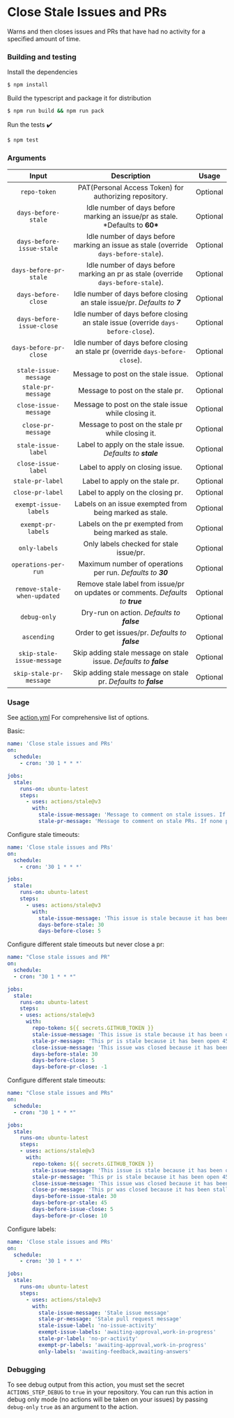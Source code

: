 # Close Stale Issues and PRs

Warns and then closes issues and PRs that have had no activity for a specified amount of time.

### Building and testing

Install the dependencies

```bash
$ npm install
```

Build the typescript and package it for distribution

```bash
$ npm run build && npm run pack
```

Run the tests :heavy_check_mark:

```bash
$ npm test
```

### Arguments

|            Input            |                                    Description                                    |  Usage   |
| :-------------------------: | :-------------------------------------------------------------------------------: | :------: |
|        `repo-token`         |              PAT(Personal Access Token) for authorizing repository.               | Optional |
|     `days-before-stale`     |  Idle number of days before marking an issue/pr as stale. \*Defaults to **60\***  | Optional |
|     `days-before-issue-stale`  | Idle number of days before marking an issue as stale (override `days-before-stale`). | Optional
| `days-before-pr-stale`  | Idle number of days before marking an pr as stale (override `days-before-stale`). | Optional
| `days-before-close`  | Idle number of days before closing an stale issue/pr. *Defaults to **7*** | Optional
| `days-before-issue-close`  | Idle number of days before closing an stale issue (override `days-before-close`). | Optional
| `days-before-pr-close`  | Idle number of days before closing an stale pr (override `days-before-close`). | Optional
| `stale-issue-message`  | Message to post on the stale issue. | Optional
| `stale-pr-message`  | Message to post on the stale pr. | Optional
| `close-issue-message` | Message to post on the stale issue while closing it. | Optional
| `close-pr-message`  | Message to post on the stale pr while closing it. | Optional
| `stale-issue-label`  | Label to apply on the stale issue. *Defaults to **stale*** | Optional
| `close-issue-label` | Label to apply on closing issue. | Optional
| `stale-pr-label` | Label to apply on the stale pr. | Optional
| `close-pr-label` | Label to apply on the closing pr. | Optional
| `exempt-issue-labels` | Labels on an issue exempted from being marked as stale. | Optional
| `exempt-pr-labels` | Labels on the pr exempted from being marked as stale. | Optional
| `only-labels` | Only labels checked for stale issue/pr. | Optional
| `operations-per-run` | Maximum number of operations per run. *Defaults to **30*** | Optional
| `remove-stale-when-updated` | Remove stale label from issue/pr on updates or comments. *Defaults to **true*** | Optional
| `debug-only` | Dry-run on action. *Defaults to **false*** | Optional
| `ascending` | Order to get issues/pr. *Defaults to **false*** | Optional
| `skip-stale-issue-message` | Skip adding stale message on stale issue. *Defaults to **false*** | Optional
| `skip-stale-pr-message` | Skip adding stale message on stale pr. *Defaults to **false*** | Optional

### Usage

See [action.yml](./action.yml) For comprehensive list of options.

Basic:

```yaml
name: 'Close stale issues and PRs'
on:
  schedule:
    - cron: '30 1 * * *'

jobs:
  stale:
    runs-on: ubuntu-latest
    steps:
      - uses: actions/stale@v3
        with:
          stale-issue-message: 'Message to comment on stale issues. If none provided, will not mark issues stale'
          stale-pr-message: 'Message to comment on stale PRs. If none provided, will not mark PRs stale'
```

Configure stale timeouts:

```yaml
name: 'Close stale issues and PRs'
on:
  schedule:
    - cron: '30 1 * * *'

jobs:
  stale:
    runs-on: ubuntu-latest
    steps:
      - uses: actions/stale@v3
        with:
          stale-issue-message: 'This issue is stale because it has been open 30 days with no activity. Remove stale label or comment or this will be closed in 5 days.'
          days-before-stale: 30
          days-before-close: 5
```

Configure different stale timeouts but never close a pr:
```yaml
name: "Close stale issues and PR"
on:
  schedule:
  - cron: "30 1 * * *"

jobs:
  stale:
    runs-on: ubuntu-latest
    steps:
    - uses: actions/stale@v3
      with:
        repo-token: ${{ secrets.GITHUB_TOKEN }}
        stale-issue-message: 'This issue is stale because it has been open 30 days with no activity. Remove stale label or comment or this will be closed in 5 days.'
        stale-pr-message: 'This pr is stale because it has been open 45 days with no activity. Remove stale label or comment or this will be closed in 10 days.'
        close-issue-message: 'This issue was closed because it has been stalled for 5 days with no activity.'
        days-before-stale: 30
        days-before-close: 5
        days-before-pr-close: -1
```

Configure different stale timeouts:
```yaml
name: "Close stale issues and PRs"
on:
  schedule:
  - cron: "30 1 * * *"

jobs:
  stale:
    runs-on: ubuntu-latest
    steps:
    - uses: actions/stale@v3
      with:
        repo-token: ${{ secrets.GITHUB_TOKEN }}
        stale-issue-message: 'This issue is stale because it has been open 30 days with no activity. Remove stale label or comment or this will be closed in 5 days.'
        stale-pr-message: 'This pr is stale because it has been open 45 days with no activity. Remove stale label or comment or this will be closed in 10 days.'
        close-issue-message: 'This issue was closed because it has been stalled for 5 days with no activity.'
        close-pr-message: 'This pr was closed because it has been stalled for 10 days with no activity.'
        days-before-issue-stale: 30
        days-before-pr-stale: 45
        days-before-issue-close: 5
        days-before-pr-close: 10
```
 
Configure labels:

```yaml
name: 'Close stale issues and PRs'
on:
  schedule:
    - cron: '30 1 * * *'

jobs:
  stale:
    runs-on: ubuntu-latest
    steps:
      - uses: actions/stale@v3
        with:
          stale-issue-message: 'Stale issue message'
          stale-pr-message: 'Stale pull request message'
          stale-issue-label: 'no-issue-activity'
          exempt-issue-labels: 'awaiting-approval,work-in-progress'
          stale-pr-label: 'no-pr-activity'
          exempt-pr-labels: 'awaiting-approval,work-in-progress'
          only-labels: 'awaiting-feedback,awaiting-answers'
```

### Debugging

To see debug output from this action, you must set the secret `ACTIONS_STEP_DEBUG` to `true` in your repository. You can run this action in debug only mode (no actions will be taken on your issues) by passing `debug-only` `true` as an argument to the action.
